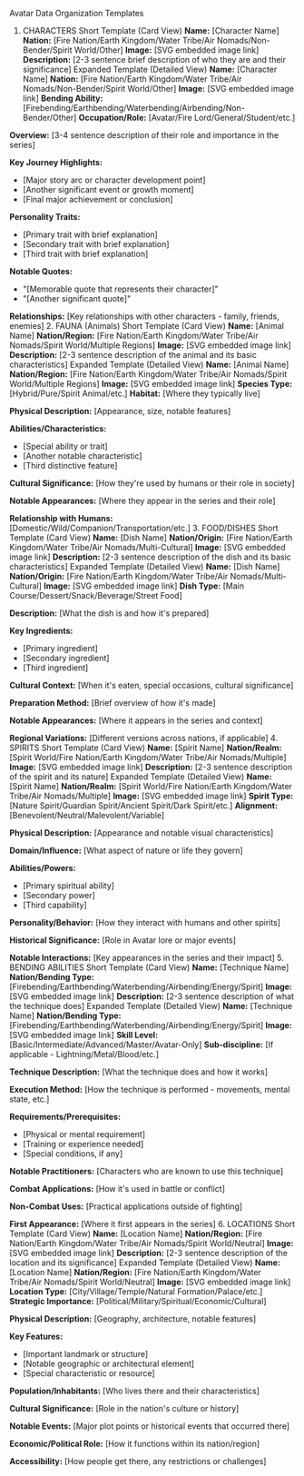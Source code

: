 Avatar Data Organization Templates
1. CHARACTERS
Short Template (Card View)
**Name:** [Character Name]
**Nation:** [Fire Nation/Earth Kingdom/Water Tribe/Air Nomads/Non-Bender/Spirit World/Other]
**Image:** [SVG embedded image link]
**Description:** [2-3 sentence brief description of who they are and their significance]
Expanded Template (Detailed View)
**Name:** [Character Name]
**Nation:** [Fire Nation/Earth Kingdom/Water Tribe/Air Nomads/Non-Bender/Spirit World/Other]
**Image:** [SVG embedded image link]
**Bending Ability:** [Firebending/Earthbending/Waterbending/Airbending/Non-Bender/Other]
**Occupation/Role:** [Avatar/Fire Lord/General/Student/etc.]

**Overview:** [3-4 sentence description of their role and importance in the series]

**Key Journey Highlights:**
- [Major story arc or character development point]
- [Another significant event or growth moment]
- [Final major achievement or conclusion]

**Personality Traits:**
- [Primary trait with brief explanation]
- [Secondary trait with brief explanation]
- [Third trait with brief explanation]

**Notable Quotes:**
- "[Memorable quote that represents their character]"
- "[Another significant quote]"

**Relationships:** [Key relationships with other characters - family, friends, enemies]
2. FAUNA (Animals)
Short Template (Card View)
**Name:** [Animal Name]
**Nation/Region:** [Fire Nation/Earth Kingdom/Water Tribe/Air Nomads/Spirit World/Multiple Regions]
**Image:** [SVG embedded image link]
**Description:** [2-3 sentence description of the animal and its basic characteristics]
Expanded Template (Detailed View)
**Name:** [Animal Name]
**Nation/Region:** [Fire Nation/Earth Kingdom/Water Tribe/Air Nomads/Spirit World/Multiple Regions]
**Image:** [SVG embedded image link]
**Species Type:** [Hybrid/Pure/Spirit Animal/etc.]
**Habitat:** [Where they typically live]

**Physical Description:** [Appearance, size, notable features]

**Abilities/Characteristics:**
- [Special ability or trait]
- [Another notable characteristic]
- [Third distinctive feature]

**Cultural Significance:** [How they're used by humans or their role in society]

**Notable Appearances:** [Where they appear in the series and their role]

**Relationship with Humans:** [Domestic/Wild/Companion/Transportation/etc.]
3. FOOD/DISHES
Short Template (Card View)
**Name:** [Dish Name]
**Nation/Origin:** [Fire Nation/Earth Kingdom/Water Tribe/Air Nomads/Multi-Cultural]
**Image:** [SVG embedded image link]
**Description:** [2-3 sentence description of the dish and its basic characteristics]
Expanded Template (Detailed View)
**Name:** [Dish Name]
**Nation/Origin:** [Fire Nation/Earth Kingdom/Water Tribe/Air Nomads/Multi-Cultural]
**Image:** [SVG embedded image link]
**Dish Type:** [Main Course/Dessert/Snack/Beverage/Street Food]

**Description:** [What the dish is and how it's prepared]

**Key Ingredients:**
- [Primary ingredient]
- [Secondary ingredient]
- [Third ingredient]

**Cultural Context:** [When it's eaten, special occasions, cultural significance]

**Preparation Method:** [Brief overview of how it's made]

**Notable Appearances:** [Where it appears in the series and context]

**Regional Variations:** [Different versions across nations, if applicable]
4. SPIRITS
Short Template (Card View)
**Name:** [Spirit Name]
**Nation/Realm:** [Spirit World/Fire Nation/Earth Kingdom/Water Tribe/Air Nomads/Multiple]
**Image:** [SVG embedded image link]
**Description:** [2-3 sentence description of the spirit and its nature]
Expanded Template (Detailed View)
**Name:** [Spirit Name]
**Nation/Realm:** [Spirit World/Fire Nation/Earth Kingdom/Water Tribe/Air Nomads/Multiple]
**Image:** [SVG embedded image link]
**Spirit Type:** [Nature Spirit/Guardian Spirit/Ancient Spirit/Dark Spirit/etc.]
**Alignment:** [Benevolent/Neutral/Malevolent/Variable]

**Physical Description:** [Appearance and notable visual characteristics]

**Domain/Influence:** [What aspect of nature or life they govern]

**Abilities/Powers:**
- [Primary spiritual ability]
- [Secondary power]
- [Third capability]

**Personality/Behavior:** [How they interact with humans and other spirits]

**Historical Significance:** [Role in Avatar lore or major events]

**Notable Interactions:** [Key appearances in the series and their impact]
5. BENDING ABILITIES
Short Template (Card View)
**Name:** [Technique Name]
**Nation/Bending Type:** [Firebending/Earthbending/Waterbending/Airbending/Energy/Spirit]
**Image:** [SVG embedded image link]
**Description:** [2-3 sentence description of what the technique does]
Expanded Template (Detailed View)
**Name:** [Technique Name]
**Nation/Bending Type:** [Firebending/Earthbending/Waterbending/Airbending/Energy/Spirit]
**Image:** [SVG embedded image link]
**Skill Level:** [Basic/Intermediate/Advanced/Master/Avatar-Only]
**Sub-discipline:** [If applicable - Lightning/Metal/Blood/etc.]

**Technique Description:** [What the technique does and how it works]

**Execution Method:** [How the technique is performed - movements, mental state, etc.]

**Requirements/Prerequisites:**
- [Physical or mental requirement]
- [Training or experience needed]
- [Special conditions, if any]

**Notable Practitioners:** [Characters who are known to use this technique]

**Combat Applications:** [How it's used in battle or conflict]

**Non-Combat Uses:** [Practical applications outside of fighting]

**First Appearance:** [Where it first appears in the series]
6. LOCATIONS
Short Template (Card View)
**Name:** [Location Name]
**Nation/Region:** [Fire Nation/Earth Kingdom/Water Tribe/Air Nomads/Spirit World/Neutral]
**Image:** [SVG embedded image link]
**Description:** [2-3 sentence description of the location and its significance]
Expanded Template (Detailed View)
**Name:** [Location Name]
**Nation/Region:** [Fire Nation/Earth Kingdom/Water Tribe/Air Nomads/Spirit World/Neutral]
**Image:** [SVG embedded image link]
**Location Type:** [City/Village/Temple/Natural Formation/Palace/etc.]
**Strategic Importance:** [Political/Military/Spiritual/Economic/Cultural]

**Physical Description:** [Geography, architecture, notable features]

**Key Features:**
- [Important landmark or structure]
- [Notable geographic or architectural element]
- [Special characteristic or resource]

**Population/Inhabitants:** [Who lives there and their characteristics]

**Cultural Significance:** [Role in the nation's culture or history]

**Notable Events:** [Major plot points or historical events that occurred there]

**Economic/Political Role:** [How it functions within its nation/region]

**Accessibility:** [How people get there, any restrictions or challenges]